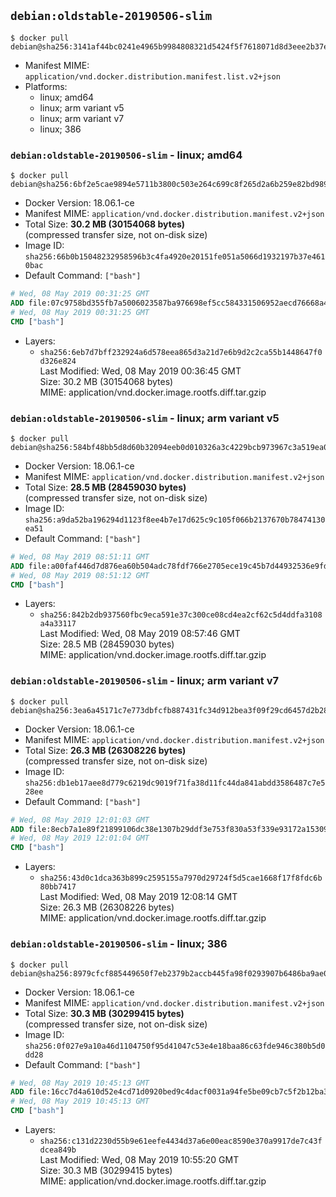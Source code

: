## `debian:oldstable-20190506-slim`

```console
$ docker pull debian@sha256:3141af44bc0241e4965b9984808321d5424f5f7618071d8d3eee2b37e7c3b3d3
```

-	Manifest MIME: `application/vnd.docker.distribution.manifest.list.v2+json`
-	Platforms:
	-	linux; amd64
	-	linux; arm variant v5
	-	linux; arm variant v7
	-	linux; 386

### `debian:oldstable-20190506-slim` - linux; amd64

```console
$ docker pull debian@sha256:6bf2e5cae9894e5711b3800c503e264c699c8f265d2a6b259e82bd98959f3c58
```

-	Docker Version: 18.06.1-ce
-	Manifest MIME: `application/vnd.docker.distribution.manifest.v2+json`
-	Total Size: **30.2 MB (30154068 bytes)**  
	(compressed transfer size, not on-disk size)
-	Image ID: `sha256:66b0b15048232958596b3c4fa4920e20151fe051a5066d1932197b37e4610bac`
-	Default Command: `["bash"]`

```dockerfile
# Wed, 08 May 2019 00:31:25 GMT
ADD file:07c9758bd355fb7a5006023587ba976698ef5cc584331506952aecd76668a460 in / 
# Wed, 08 May 2019 00:31:25 GMT
CMD ["bash"]
```

-	Layers:
	-	`sha256:6eb7d7bff232924a6d578eea865d3a21d7e6b9d2c2ca55b1448647f0d326e824`  
		Last Modified: Wed, 08 May 2019 00:36:45 GMT  
		Size: 30.2 MB (30154068 bytes)  
		MIME: application/vnd.docker.image.rootfs.diff.tar.gzip

### `debian:oldstable-20190506-slim` - linux; arm variant v5

```console
$ docker pull debian@sha256:584bf48bb5d8d60b32094eeb0d010326a3c4229bcb973967c3a519ea0d2fd4b3
```

-	Docker Version: 18.06.1-ce
-	Manifest MIME: `application/vnd.docker.distribution.manifest.v2+json`
-	Total Size: **28.5 MB (28459030 bytes)**  
	(compressed transfer size, not on-disk size)
-	Image ID: `sha256:a9da52ba196294d1123f8ee4b7e17d625c9c105f066b2137670b78474130ea51`
-	Default Command: `["bash"]`

```dockerfile
# Wed, 08 May 2019 08:51:11 GMT
ADD file:a00faf446d7d876ea60b504adc78fdf766e2705ece19c45b7d44932536e9fdd7 in / 
# Wed, 08 May 2019 08:51:12 GMT
CMD ["bash"]
```

-	Layers:
	-	`sha256:842b2db937560fbc9eca591e37c300ce08cd4ea2cf62c5d4ddfa3108a4a33117`  
		Last Modified: Wed, 08 May 2019 08:57:46 GMT  
		Size: 28.5 MB (28459030 bytes)  
		MIME: application/vnd.docker.image.rootfs.diff.tar.gzip

### `debian:oldstable-20190506-slim` - linux; arm variant v7

```console
$ docker pull debian@sha256:3ea6a45171c7e773dbfcfb887431fc34d912bea3f09f29cd6457d2b2887d0bfa
```

-	Docker Version: 18.06.1-ce
-	Manifest MIME: `application/vnd.docker.distribution.manifest.v2+json`
-	Total Size: **26.3 MB (26308226 bytes)**  
	(compressed transfer size, not on-disk size)
-	Image ID: `sha256:db1eb17aee8d779c6219dc9019f71fa38d11fc44da841abdd3586487c7e528ee`
-	Default Command: `["bash"]`

```dockerfile
# Wed, 08 May 2019 12:01:03 GMT
ADD file:8ecb7a1e89f21899106dc38e1307b29ddf3e753f830a53f339e93172a15309d7 in / 
# Wed, 08 May 2019 12:01:04 GMT
CMD ["bash"]
```

-	Layers:
	-	`sha256:43d0c1dca363b899c2595155a7970d29724f5d5cae1668f17f8fdc6b80bb7417`  
		Last Modified: Wed, 08 May 2019 12:08:14 GMT  
		Size: 26.3 MB (26308226 bytes)  
		MIME: application/vnd.docker.image.rootfs.diff.tar.gzip

### `debian:oldstable-20190506-slim` - linux; 386

```console
$ docker pull debian@sha256:8979cfcf885449650f7eb2379b2accb445fa98f0293907b6486ba9ae0052d49d
```

-	Docker Version: 18.06.1-ce
-	Manifest MIME: `application/vnd.docker.distribution.manifest.v2+json`
-	Total Size: **30.3 MB (30299415 bytes)**  
	(compressed transfer size, not on-disk size)
-	Image ID: `sha256:0f027e9a10a46d1104750f95d41047c53e4e18baa86c63fde946c380b5d0dd28`
-	Default Command: `["bash"]`

```dockerfile
# Wed, 08 May 2019 10:45:13 GMT
ADD file:16cc7d4a610d52e4cd71d0920bed9c4dacf0031a94fe5be09cb7c5f2b12ba346 in / 
# Wed, 08 May 2019 10:45:13 GMT
CMD ["bash"]
```

-	Layers:
	-	`sha256:c131d2230d55b9e61eefe4434d37a6e00eac8590e370a9917de7c43fdcea849b`  
		Last Modified: Wed, 08 May 2019 10:55:20 GMT  
		Size: 30.3 MB (30299415 bytes)  
		MIME: application/vnd.docker.image.rootfs.diff.tar.gzip
